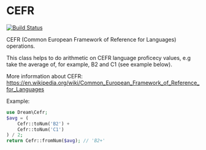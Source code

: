 # CEFR
[![Build Status](https://travis-ci.org/dream-group/cefr.svg?branch=master)](https://travis-ci.org/dream-group/cefr)

CEFR (Common European Framework of Reference for Languages) operations.

This class helps to do arithmetic on CEFR language proficecy values, e.g take the average of, for example, B2 and C1 (see example below).

More information about CEFR:
https://en.wikipedia.org/wiki/Common_European_Framework_of_Reference_for_Languages


Example:

```php
use Dream\Cefr;
$avg = (
	Cefr::toNum('B2') +
	Cefr::toNum('C1')
) / 2;
return Cefr::fromNum($avg); // 'B2+' 
```
